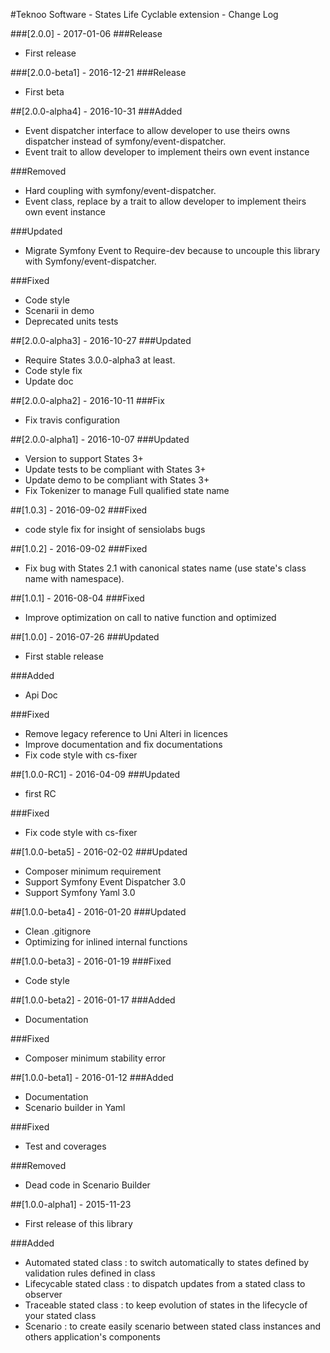 #Teknoo Software - States Life Cyclable extension - Change Log

###[2.0.0] - 2017-01-06
###Release
- First release

###[2.0.0-beta1] - 2016-12-21
###Release
- First beta

##[2.0.0-alpha4] - 2016-10-31
###Added
- Event dispatcher interface to allow developer to use theirs owns dispatcher
    instead of symfony/event-dispatcher.
- Event trait to allow developer to implement theirs own event instance    

###Removed
- Hard coupling with symfony/event-dispatcher.
- Event class, replace by a trait to allow developer to implement theirs own event instance

###Updated
- Migrate Symfony Event to Require-dev because to uncouple this library with Symfony/event-dispatcher.

###Fixed
- Code style
- Scenarii in demo
- Deprecated units tests

##[2.0.0-alpha3] - 2016-10-27
###Updated
- Require States 3.0.0-alpha3 at least.
- Code style fix
- Update doc

##[2.0.0-alpha2] - 2016-10-11
###Fix
- Fix travis configuration

##[2.0.0-alpha1] - 2016-10-07
###Updated
- Version to support States 3+
- Update tests to be compliant with States 3+
- Update demo to be compliant with States 3+
- Fix Tokenizer to manage Full qualified state name

##[1.0.3] - 2016-09-02
###Fixed
- code style fix for insight of sensiolabs bugs

##[1.0.2] - 2016-09-02
###Fixed
- Fix bug with States 2.1 with canonical states name (use state's class name with namespace).

##[1.0.1] - 2016-08-04
###Fixed
- Improve optimization on call to native function and optimized

##[1.0.0] - 2016-07-26
###Updated
- First stable release

###Added
- Api Doc

###Fixed
- Remove legacy reference to Uni Alteri in licences
- Improve documentation and fix documentations
- Fix code style with cs-fixer

##[1.0.0-RC1] - 2016-04-09
###Updated
- first RC

###Fixed
- Fix code style with cs-fixer

##[1.0.0-beta5] - 2016-02-02
###Updated
- Composer minimum requirement
- Support Symfony Event Dispatcher 3.0
- Support Symfony Yaml 3.0

##[1.0.0-beta4] - 2016-01-20
###Updated
- Clean .gitignore
- Optimizing for inlined internal functions

##[1.0.0-beta3] - 2016-01-19
###Fixed
- Code style

##[1.0.0-beta2] - 2016-01-17
###Added
- Documentation

###Fixed
- Composer minimum stability error

##[1.0.0-beta1] - 2016-01-12
###Added
- Documentation
- Scenario builder in Yaml

###Fixed
- Test and coverages

###Removed
- Dead code in Scenario Builder

##[1.0.0-alpha1] - 2015-11-23
- First release of this library 

###Added
- Automated stated class : to switch automatically to states defined by validation rules defined in class
- Lifecycable stated class : to dispatch updates from a stated class to observer
- Traceable stated class : to keep evolution of states in the lifecycle of your stated class
- Scenario : to create easily scenario between stated class instances and others application's components
